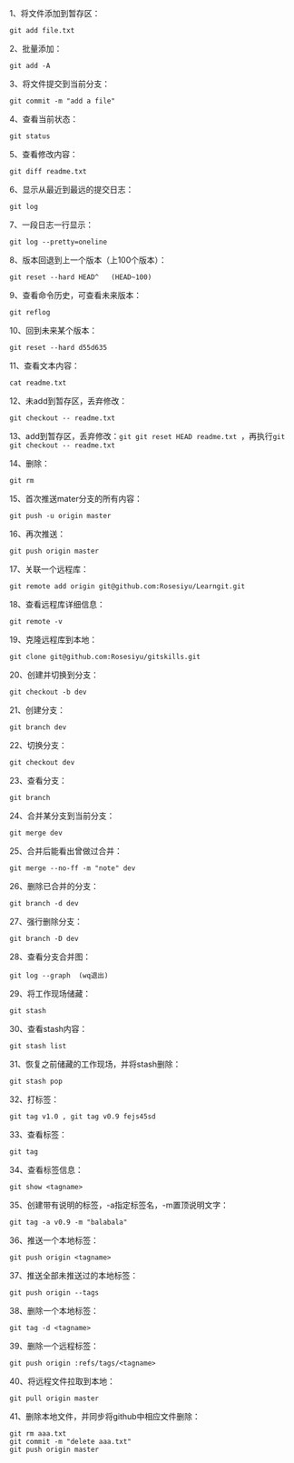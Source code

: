 1、将文件添加到暂存区：
```git
git add file.txt
```
2、批量添加：
```git
git add -A
```
3、将文件提交到当前分支：
```git
git commit -m "add a file"
```
4、查看当前状态：
```git
git status
```
5、查看修改内容：
```git
git diff readme.txt
```
6、显示从最近到最远的提交日志：
```git
git log
```
7、一段日志一行显示：
```git
git log --pretty=oneline
```
8、版本回退到上一个版本（上100个版本）：
```git
git reset --hard HEAD^   (HEAD~100)
```
9、查看命令历史，可查看未来版本：
```git
git reflog
```
10、回到未来某个版本：
```git
git reset --hard d55d635
```
11、查看文本内容：
```git
cat readme.txt
```
12、未add到暂存区，丢弃修改：
```git
git checkout -- readme.txt
```
13、add到暂存区，丢弃修改：```git git reset HEAD readme.txt ```，再执行```git git checkout -- readme.txt```

14、删除：
```git
git rm
```
15、首次推送mater分支的所有内容：
```git
git push -u origin master
```
16、再次推送：
```git
git push origin master
```
17、关联一个远程库：
```git
git remote add origin git@github.com:Rosesiyu/Learngit.git
```
18、查看远程库详细信息：
```git
git remote -v
```
19、克隆远程库到本地：
```git
git clone git@github.com:Rosesiyu/gitskills.git
```
20、创建并切换到分支：
```git
git checkout -b dev
```
21、创建分支：
```git
git branch dev
```
22、切换分支：
```git
git checkout dev
```
23、查看分支：
```git
git branch
```
24、合并某分支到当前分支：
```git
git merge dev
```
25、合并后能看出曾做过合并：
```git
git merge --no-ff -m "note" dev
```
26、删除已合并的分支：
```git
git branch -d dev
```
27、强行删除分支：
```git
git branch -D dev
```
28、查看分支合并图：
```git
git log --graph  (wq退出)
```
29、将工作现场储藏：
```git
git stash
```
30、查看stash内容：
```git
git stash list
```
31、恢复之前储藏的工作现场，并将stash删除：
```git
git stash pop
```
32、打标签：
```git
git tag v1.0 , git tag v0.9 fejs45sd
```
33、查看标签：
```git
git tag
```
34、查看标签信息：
```git
git show <tagname>
```
35、创建带有说明的标签，-a指定标签名，-m置顶说明文字：
```git
git tag -a v0.9 -m "balabala"
```
36、推送一个本地标签：
```git
git push origin <tagname>
```
37、推送全部未推送过的本地标签：
```git
git push origin --tags
```
38、删除一个本地标签：
```git
git tag -d <tagname>
```
39、删除一个远程标签：
```git
git push origin :refs/tags/<tagname>
```
40、将远程文件拉取到本地：
```git
git pull origin master
```
41、删除本地文件，并同步将github中相应文件删除：
```git
git rm aaa.txt
git commit -m "delete aaa.txt"
git push origin master
```
